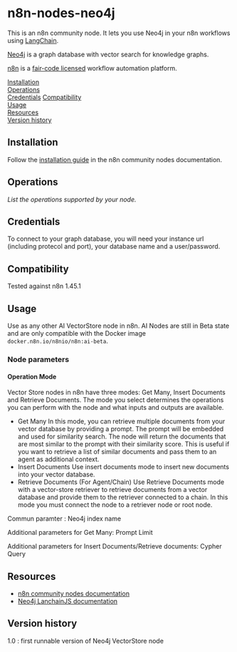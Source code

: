 # n8n-nodes-neo4j

This is an n8n community node. It lets you use Neo4j in your n8n workflows using [LangChain](https://langchain.com/).

[Neo4j](https://neo4j.com/) is a graph database with vector search for knowledge graphs.

[n8n](https://n8n.io/) is a [fair-code licensed](https://docs.n8n.io/reference/license/) workflow automation platform.

[Installation](#installation)  
[Operations](#operations)  
[Credentials](#credentials)
[Compatibility](#compatibility)  
[Usage](#usage)  <!-- delete if not using this section -->  
[Resources](#resources)  
[Version history](#version-history)  <!-- delete if not using this section -->  

## Installation

Follow the [installation guide](https://docs.n8n.io/integrations/community-nodes/installation/) in the n8n community nodes documentation.

## Operations

_List the operations supported by your node._

## Credentials

To connect to your graph database, you will need your instance url (including protecol and port), your database name and a user/password.

## Compatibility

Tested against n8n 1.45.1

## Usage

Use as any other AI VectorStore node in n8n. AI Nodes are still in Beta state and are only compatible with the Docker image `docker.n8n.io/n8nio/n8n:ai-beta`.

### Node parameters
#### Operation Mode
Vector Store nodes in n8n have three modes: Get Many, Insert Documents and Retrieve Documents. The mode you select determines the operations you can perform with the node and what inputs and outputs are available.
- Get Many
In this mode, you can retrieve multiple documents from your vector database by providing a prompt. The prompt will be embedded and used for similarity search. The node will return the documents that are most similar to the prompt with their similarity score. This is useful if you want to retrieve a list of similar documents and pass them to an agent as additional context.
- Insert Documents
Use insert documents mode to insert new documents into your vector database.
- Retrieve Documents (For Agent/Chain)
Use Retrieve Documents mode with a vector-store retriever to retrieve documents from a vector database and provide them to the retriever connected to a chain. In this mode you must connect the node to a retriever node or root node.

Commun paramter : Neo4j index name

Additional parameters for Get Many:
Prompt
Limit

Additional parameters for Insert Documents/Retrieve documents:
Cypher Query

## Resources

* [n8n community nodes documentation](https://docs.n8n.io/integrations/community-nodes/)
* [Neo4j LanchainJS documentation](https://neo4j.com/labs/genai-ecosystem/langchain/?utm_source=Google&utm_medium=PaidSearch&utm_campaign=UCGenAI&utm_content=AMS-Search-SEMCO-UCGenAI-None-SEM-SEM-NonABM&utm_term=neo4j%20ai&utm_adgroup=genai-llm&gad_source=1&gclid=CjwKCAjw1emzBhB8EiwAHwZZxeV_k7HJ0bkZyfLqozioVYpxQtNyzFMjkO1ZTXZyIXiRec_ScCLKThoC_RUQAvD_BwE)

## Version history

1.0 : first runnable version of Neo4j VectorStore node
